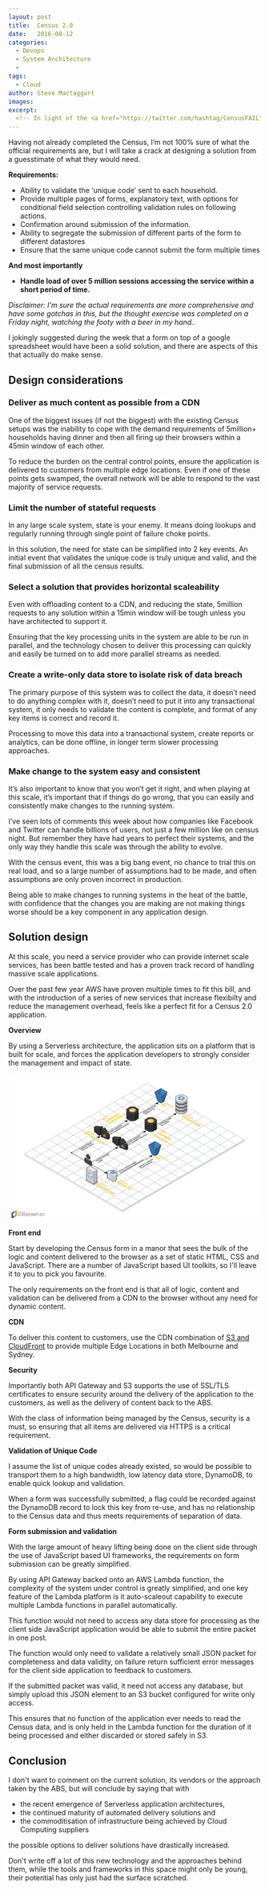 ```yaml
---
layout: post
title:  Census 2.0
date:   2016-08-12
categories:
  - Devops
  - System Architecture
  -
tags:
  - Cloud
author: Steve Mactaggart
images:
excerpt:
  <!-- In light of the <a href="https://twitter.com/hashtag/CensusFAIL">CensusFail</a> the ABS delivered to us on Tuesday night, the team here at Cevo thought we'd put our blog where our mouths are and put forward a number of different architectures we feel would have delivered had we been involved in the creation of this years Census application. -->
---
```


Having not already completed the Census, I’m not 100% sure of what the official requirements are, but I will take a crack at designing a solution from a guesstimate of what they would need.


**Requirements:**

* Ability to validate the ‘unique code’ sent to each household.
* Provide multiple pages of forms, explanatory text, with options for conditional field selection controlling validation rules on following actions.
* Confirmation around submission of the information.
* Ability to segregate the submission of different parts of the form to different datastores
* Ensure that the same unique code cannot submit the form multiple times

**And most importantly**

* __Handle load of over 5 million sessions accessing the service within a short period of time.__

_Disclaimer: I’m sure the actual requirements are more comprehensive and have some gotchas in this, but the thought exercise was completed on a Friday night, watching the footy with a beer in my hand.._

I jokingly suggested during the week that a form on top of a google spreadsheet would have been a solid solution, and there are aspects of this that actually do make sense.

## Design considerations

### Deliver as much content as possible from a CDN

One of the biggest issues (if not the biggest) with the existing Census setups was the inability to cope with the demand requirements of 5million+ households having dinner and then all firing up their browsers within a 45min window of each other.

To reduce the burden on the central control points, ensure the application is delivered to customers from multiple edge locations.  Even if one of these points gets swamped, the overall network will be able to respond to the vast majority of service requests.

### Limit the number of stateful requests

In any large scale system, state is your enemy.  It means doing lookups and regularly running through single point of failure choke points.

In this solution, the need for state can be simplified into 2 key events.  An initial event that validates the unique code is truly unique and valid, and the final submission of all the census results.

### Select a solution that provides horizontal scaleability

Even with offloading content to a CDN, and reducing the state, 5million requests to any solution within a 15min window will be tough unless you have architected to support it.

Ensuring that the key processing units in the system are able to be run in parallel, and the technology chosen to deliver this processing can quickly and easily be turned on to add more parallel streams as needed.

### Create a write-only data store to isolate risk of data breach

The primary purpose of this system was to collect the data, it doesn’t need to do anything complex with it, doesn’t need to put it into any transactional system, it only needs to validate the content is complete, and format of any key items is correct and record it.

Processing to move this data into a transactional system, create reports or analytics, can be done offline, in longer term slower processing approaches.

### Make change to the system easy and consistent

It’s also important to know that you won’t get it right, and when playing at this scale, it’s important that if things do go wrong, that you can easily and consistently make changes to the running system.

I’ve seen lots of comments this week about how companies like Facebook and Twitter can handle billions of users, not just a few million like on census night.  But remember they have had years to perfect their systems, and the only way they handle this scale was through the ability to evolve.

With the census event, this was a big bang event, no chance to trial this on real load, and so a large number of assumptions had to be made, and often assumptions are only proven incorrect in production.

Being able to make changes to running systems in the heat of the battle, with confidence that the changes you are making are not making things worse should be a key component in any application design.

## Solution design

At this scale, you need a service provider who can provide internet scale services, has been battle tested and has a proven track record of handling massive scale applications.

Over the past few year AWS have proven multiple times to fit this bill, and with the introduction of a series of new services that increase flexibilty and reduce the management overhead, feels like a perfect fit for a Census 2.0 application.

**Overview**

By using a Serverless architecture, the application sits on a platform that is built for scale, and forces the application developers to strongly consider the management and impact of state.

<img src="/images/census-sa.png">

**Front end**

Start by developing the Census form in a manor that sees the bulk of the logic and content delivered to the browser as a set of static HTML, CSS and JavaScript.  There are a number of JavaScript based UI toolkits, so I'll leave it to you to pick you favourite.

The only requirements on the front end is that all of logic, content and validation can be delivered from a CDN to the browser without any need for dynamic content.

**CDN**

To deliver this content to customers, use the CDN combination of <a href="http://docs.aws.amazon.com/AmazonCloudFront/latest/DeveloperGuide/MigrateS3ToCloudFront.html">S3 and CloudFront</a> to provide multiple Edge Locations in both Melbourne and Sydney.

**Security**

Importantly both API Gateway and S3 supports the use of SSL/TLS certificates to ensure security around the delivery of the application to the customers, as well as the delivery of content back to the ABS.

With the class of information being managed by the Census, security is a must, so ensuring that all items are delivered via HTTPS is a critical requirement.

**Validation of Unique Code**

I assume the list of unique codes already existed, so would be possible to transport them to a high bandwidth, low latency data store, DynamoDB, to enable quick lookup and validation.

When a form was successfully submitted, a flag could be recorded against the DynamoDB record to lock this key from re-use, and has no relationship to the Census data and thus meets requirements of separation of data.

**Form submission and validation**

With the large amount of heavy lifting being done on the client side through the use of JavaScript based UI frameworks, the requirements on form submission can be greatly simplified.

By using API Gateway backed onto an AWS Lambda function, the complexity of the system under control is greatly simplified, and one key feature of the Lambda platform is it auto-scaleout capability to execute multiple Lambda functions in parallel automatically.

This function would not need to access any data store for processing as the client side JavaScript application would be able to submit the entire packet in one post.

The function would only need to validate a relatively small JSON packet for completeness and data validity, on failure return sufficient error messages for the client side application to feedback to customers.

If the submitted packet was valid, it need not access any database, but simply upload this JSON element to an S3 bucket configured for write only access.

This ensures that no function of the application ever needs to read the Census data, and is only held in the Lambda function for the duration of it being processed and either discarded or stored safely in S3.

## Conclusion

I don't want to comment on the current solution, its vendors or the approach taken by the ABS, but will conclude by saying that with

* the recent emergence of Serverless application architectures,
* the continued maturity of automated delivery solutions and
* the commoditisation of infrastructure being achieved by Cloud Computing suppliers

the possible options to deliver solutions have drastically increased.

Don't write off a lot of this new technology and the approaches behind them, while the tools and frameworks in this space might only be young, their potential has only just had the surface scratched.
